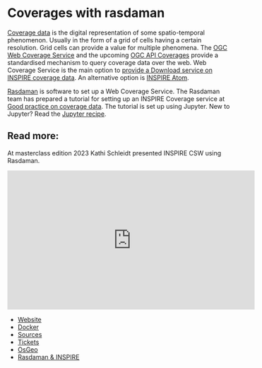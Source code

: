 # Coverages with rasdaman

[Coverage data](https://en.wikipedia.org/wiki/Coverage_data) is the digital representation of some spatio-temporal phenomenon. Usually in the form of a grid of cells having a certain resolution. Grid cells can provide a value for multiple phenomena. The [OGC Web Coverage Service](https://www.ogc.org/standards/wcs) and the upcoming [OGC API Coverages](https://ogcapi.ogc.org/coverages/) provide a standardised mechanism to query coverage data over the web. Web Coverage Service is the main option to [provide a Download service on INSPIRE coverage data](https://inspire.ec.europa.eu/id/document/tg/download-wcs). An alternative option is [INSPIRE Atom](./webdav.md).

[Rasdaman](https://rasdaman.org) is software to set up a Web Coverage Service. The Rasdaman team has prepared a tutorial for setting up an INSPIRE Coverage service at
[Good practice on coverage data](https://inspire.rasdaman.org/). The tutorial is set up using Jupyter. New to Jupyter? Read the [Jupyter recipe](../utils/jupyter.md).

## Read more:

At masterclass edition 2023 Kathi Schleidt presented INSPIRE CSW using Rasdaman.

<iframe title='INSPIRE CSW using Rasdaman' width="560"  height="315"  src="https://wur.yuja.com/v/ejp-sda-wcs?preload=false" frameborder="0" webkitallowfullscreen mozallowfullscreen allowfullscreen loading="lazy"></iframe>

- [Website](https://rasdaman.org)
- [Docker](https://github.com/ARPASMR/rasdaman)
- [Sources](https://www.rasdaman.org/browser)
- [Tickets](https://www.rasdaman.org/report/1)
- [OsGeo](https://www.osgeo.org/projects/rasdaman)
- [Rasdaman & INSPIRE](https://inspire.rasdaman.org)
